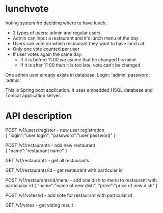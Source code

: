 # lunchvote
Voting system fro deciding where to have lunch.

 * 2 types of users: admin and regular users
 * Admin can input a restaurant and it's lunch menu of the day 
 * Users can vote on which restaurant they want to have lunch at
 * Only one vote counted per user
 * If user votes again the same day:
    - If it is before 11:00 we asume that he changed his mind.
    - If it is after 11:00 then it is too late, vote can't be changed

One admin user already exists in database. Login: 'admin' password: 'admin'. 

This is Spring boot application. It uses embedded HSQL databese and Tomcat application server. 

# API description

POST /v1/users/register - new user registration  
{
    "login":"user login",
    "password":"user password"
}

POST /v1/restaurants - add new restaurant  
{
    "name":"restaurant name"
}

GET /v1/restaurants - get all restaurants

GET /v1/restaurants/id - get restaurant with particular id

POST /v1/restaurants/id/menu - add one dish to menu to restaurant with particualar id
{
	"name":"name of new dish",
	"price":"price of new dish"
}

POST /v1/votes/id - add vote for restaurant with particular id

GET /v1/votes - get voting result





